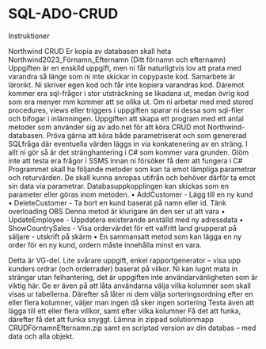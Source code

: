 # SQL-ADO-CRUD

Instruktioner

Northwind CRUD
Er kopia av databasen skall heta Northwind2023_Förnamn_Efternamn (Ditt förnamn och efternamn)
Uppgiften är en enskild uppgift, men ni får naturligtvis lov att prata med varandra så länge som ni inte skickar in copypaste kod. Samarbete är lärorikt.
 Ni skriver egen kod och får inte kopiera varandras kod. Däremot kommer era sql-frågor i stor utsträckning se likadana ut, medan övrig kod som era menyer mm kommer att se olika ut.
Om ni arbetar med med stored procedures, views eller triggers i uppgiften sparar ni dessa som sql-filer och bifogar i inlämningen.
Uppgiften att skapa ett program med ett antal metoder som använder sig av ado.net för att köra CRUD mot Northwind-databasen.
Pröva gärna att köra både parametriserat och som genererad SQLfråga där eventuella värden läggs in via konkatenering av en sträng.
I allt ni gör så är det stränghantering i C# som kommer vara grunden. Glöm inte att testa era frågor i SSMS innan ni försöker få dem att fungera i C#
Programmet skall ha följande metoder som kan ta emot lämpliga parametrar och returvärden. De skall kunna anropas utifrån och behöver därför ta emot sin data via parametrar. Databasuppkopplingen kan skickas som en parameter eller göras inom metoden.
•	AddCustomer - Lägg till en ny kund
•	DeleteCustomer - Ta bort en kund baserat på namn eller id. Tänk overloading OBS Denna metod är klurigare än den ser ut att vara
•	UpdateEmployee - Uppdatera existerande anställd med ny adressdata
•	ShowCountrySales - Visa ordervärdet för ett valfritt land grupperat på säljare - utskrift på skärm
•	En sammansatt metod som kan lägga en ny order för en ny kund, ordern måste innehålla minst en vara.

Detta är VG-del.
Lite svårare uppgift, enkel rapportgenerator – visa upp kunders ordrar (och orderrader) baserat på vilkor.
Ni kan lugnt mata in strängar utan felhantering, det är uppgiften inte användarvänligheten som är viktig här.
Ge er även på att låta användarna välja vilka kolumner som skall visas ur tabellerna.
Därefter så låter ni dem välja sorteringsordning efter en eller flera kolumner, väljer man ingen då sker ingen sortering
Testa även att lägga till ett eller flera villkor,
samt efter vilka kolumner
Få det att funka, därefter få det att funka snyggt.
Lämna in zippad solutionmapp CRUDFörnamnEfternamn.zip samt en scriptad version av din databas – med data och alla objekt.


 
